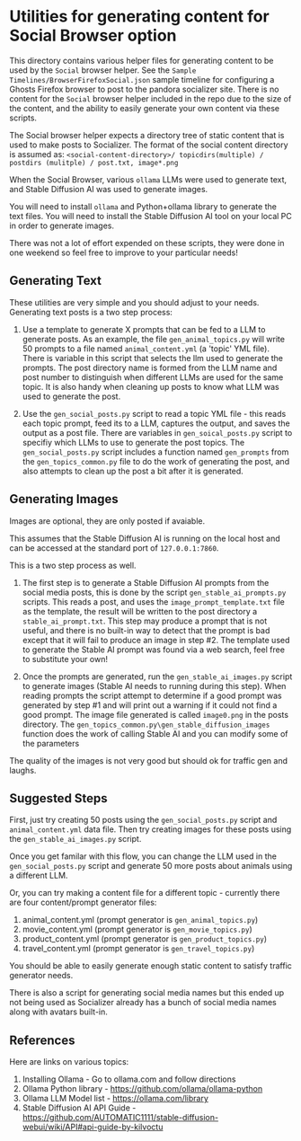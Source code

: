 # Utilities for generating content for Social Browser option

This directory contains various helper files for generating content to be used by the `Social` browser helper.
See the `Sample Timelines/BrowserFirefoxSocial.json` sample timeline for configuring a Ghosts Firefox browser to
post to the pandora socializer site.  There is no content for the `Social` browser helper included in the
repo due to the size of the content, and the ability to easily generate your own content via these scripts.

The Social browser helper expects a directory tree of static content that is used to make posts to Socializer.
The format of the social content directory is assumed as:
   `<social-content-directory>/ topicdirs(multiple) / postdirs (mulitple) / post.txt, image*.png`

When the Social Browser, various `ollama` LLMs were used to generate text, and Stable Diffusion AI was used to
generate images.

You will need to install `ollama` and Python+ollama library to generate the text files.
You will need to install the Stable Diffusion AI tool on your local PC in order to generate images.

There was not a lot of effort expended on these scripts, they were done in one weekend so feel free to 
improve to your particular needs!

## Generating Text

These utilities are very simple and you should adjust to your needs.  Generating text posts is a two step process:

1. Use a template to generate X prompts that can be fed to a LLM to generate posts. As an example, 
the file `gen_animal_topics.py` will write 50 prompts to a file named `animal_content.yml` (a 'topic' YML file).  There is variable
in this script that selects the llm used to generate the prompts. The post directory name is formed from the
LLM name and post number to distinguish when different LLMs are used for the same topic. It is also handy when
cleaning up posts to know what LLM was used to generate the post.

2. Use the `gen_social_posts.py` script to read a topic YML file - this reads each topic prompt, feed its to a LLM, captures
the output, and saves the output as a post file. There are variables in `gen_soical_posts.py` script to specifiy which LLMs to
use to generate the post topics. The `gen_social_posts.py` script includes a function named `gen_prompts` from the
`gen_topics_common.py` file to do the work of generating the post, and also attempts to clean up the post a bit after
it is generated.


## Generating Images

Images are optional, they are only posted if avaiable. 

This assumes that the Stable Diffusion AI is running on the local host and can be accessed at the 
standard port of `127.0.0.1:7860`. 

This is a two step process as well.

1. The first step is to generate a Stable Diffusion AI prompts from the social media posts, this is done by
the script `gen_stable_ai_prompts.py` scripts. This reads a post, and uses the `image_prompt_template.txt` file
as the template, the result will be written to the post directory a `stable_ai_prompt.txt`.  This step may produce
a prompt that is not useful, and there is no built-in way to detect that the prompt is bad except that it will fail
to produce an image in step #2. The template used to generate the Stable AI prompt was found via a web search,
feel free to substitute your own!

2. Once the prompts are generated, run the `gen_stable_ai_images.py` script to generate images (Stable AI needs to 
running during this step). When reading prompts the script attempt to determine if a good prompt was generated by
step #1 and will print out a warning if it could not find a good prompt. The image file generated is called `image0.png` 
in the posts directory. The `gen_topics_common.py\gen_stable_diffusion_images` function does the work of calling
Stable AI and you can modify some of the parameters 

The quality of the images is not very good but should ok for traffic gen and laughs.


## Suggested Steps

First, just try creating 50 posts using the `gen_social_posts.py` script and  `animal_content.yml` data file.
Then try creating images for these posts using the  `gen_stable_ai_images.py` script.

Once you get familar with this flow, you can change the LLM used in the `gen_social_posts.py` script and generate
50 more posts about animals using a different LLM.

Or, you can try making a content file for a different topic - currently there are four content/prompt generator files:
1. animal_content.yml (prompt generator is `gen_animal_topics.py`)
1. movie_content.yml (prompt generator is `gen_movie_topics.py`)
1. product_content.yml (prompt generator is `gen_product_topics.py`)
1. travel_content.yml (prompt generator is `gen_travel_topics.py`)


You should be able to easily generate enough static content to satisfy traffic generator needs.

There is also a script for generating social media names but this ended up not being used as Socializer already
has a bunch of social media names along with avatars built-in.




## References

Here are links on various topics:

1. Installing Ollama - Go to ollama.com and follow directions
1. Ollama Python library - https://github.com/ollama/ollama-python
1. Ollama LLM Model list - https://ollama.com/library
2. Stable Diffusion AI API Guide -  https://github.com/AUTOMATIC1111/stable-diffusion-webui/wiki/API#api-guide-by-kilvoctu




